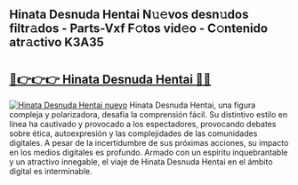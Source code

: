 ## Hinata Desnuda Hentai N𝚞𝚎vos desn𝚞dos filtr𝚊dos - Parts-Vxf F𝚘tos vid𝚎o - C𝚘ntenido atr𝚊ctivo K3A35

# <h2><a href="http://mb4i3xl.tromn.icu/?c=Hinata+Desnuda+Hentai">🔗👉👉👉 Hinata Desnuda Hentai 🔗🔗</a></h2>

[![Hinata Desnuda Hentai nuevo](https://i.imgur.com/pEAQMta.gif)](http://mb4i3xl.tromn.icu/?c=Hinata+Desnuda+Hentai)
Hinata Desnuda Hentai, una figura compleja y polarizadora, desafía la comprensión fácil. Su distintivo estilo en línea ha cautivado y provocado a los espectadores, provocando debates sobre ética, autoexpresión y las complejidades de las comunidades digitales. A pesar de la incertidumbre de sus próximas acciones, su impacto en los medios digitales es profundo. Armado con un espíritu inquebrantable y un atractivo innegable, el viaje de Hinata Desnuda Hentai en el ámbito digital es interminable.
